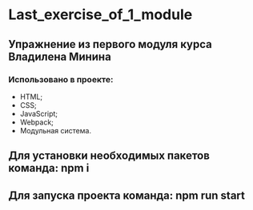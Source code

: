 # Last_exercise_of_1_module
## Упражнение из первого модуля курса Владилена Минина
### Использовано в проекте:
- HTML;
- CSS;
- JavaScript;
- Webpack;
- Модульная система.

## Для установки необходимых пакетов команда: npm i
## Для запуска проекта команда: npm run start
